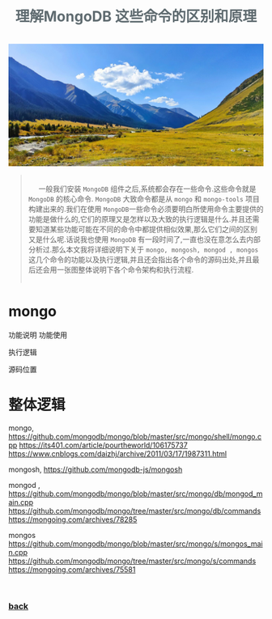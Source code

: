 

<iframe src="../detail-header.html" title="Github of Anigkus" style="height:0px,widht:0px;display:none" id="kusifream">

</iframe>


<h1 style="color:#606c71;text-align:center;" id="h1" >理解MongoDB 这些命令的区别和原理</h1><br/>

[<h1 style="color:#606c71;text-align:center;" >Understand the differences and principles of these commands in MongoDB</h1><br/>]:#

<center>
<img src="../assets/images/understand-the-differences-and-principles-of-these-commands-in-mongodb/figure-1.jpeg" alt="Understand the differences and principles of these commands in MongoDB" title="Github of Anigkus" >
</center>

> <br/>&nbsp;&nbsp;&nbsp;&nbsp; 一般我们安装 `MongoDB` 组件之后,系统都会存在一些命令.这些命令就是 `MongoDB` 的核心命令. `MongoDB` 大致命令都是从 `mongo` 和 `mongo-tools` 项目构建出来的.我们在使用 `MongoDB`一些命令必须要明白所使用命令主要提供的功能是做什么的,它们的原理又是怎样以及大致的执行逻辑是什么.并且还需要知道某些功能可能在不同的命令中都提供相似效果,那么它们之间的区别又是什么呢.话说我也使用 `MongoDB` 有一段时间了,一直也没在意怎么去内部分析过.那么本文我将详细说明下关于 `mongo, mongosh, mongod , mongos` 这几个命令的功能以及执行逻辑,并且还会指出各个命令的源码出处,并且最后还会用一张图整体说明下各个命令架构和执行流程. <br/>
> <br/>

[> <br/>&nbsp;&nbsp;&nbsp;&nbsp; Some general notes on article.<br/>]:#
[> <br/>]:#

# mongo


功能说明
功能使用

执行逻辑

源码位置

# 整体逻辑


mongo, 
    https://github.com/mongodb/mongo/blob/master/src/mongo/shell/mongo.cpp
    https://its401.com/article/pourtheworld/106175737
    https://www.cnblogs.com/daizhj/archive/2011/03/17/1987311.html

mongosh,
    https://github.com/mongodb-js/mongosh

mongod , 
    https://github.com/mongodb/mongo/blob/master/src/mongo/db/mongod_main.cpp
    https://github.com/mongodb/mongo/tree/master/src/mongo/db/commands
    https://mongoing.com/archives/78285

mongos
    https://github.com/mongodb/mongo/blob/master/src/mongo/s/mongos_main.cpp
    https://github.com/mongodb/mongo/tree/master/src/mongo/s/commands
    https://mongoing.com/archives/75581



<br>

### [back](./)
